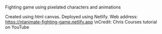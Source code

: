Fighting game using pixelated characters and animations

Created using html canvas. Deployed using Netlify. Web address: https://ntanimate-fighting-game.netlify.app
\nCredit: Chris Courses tutorial on YouTube
